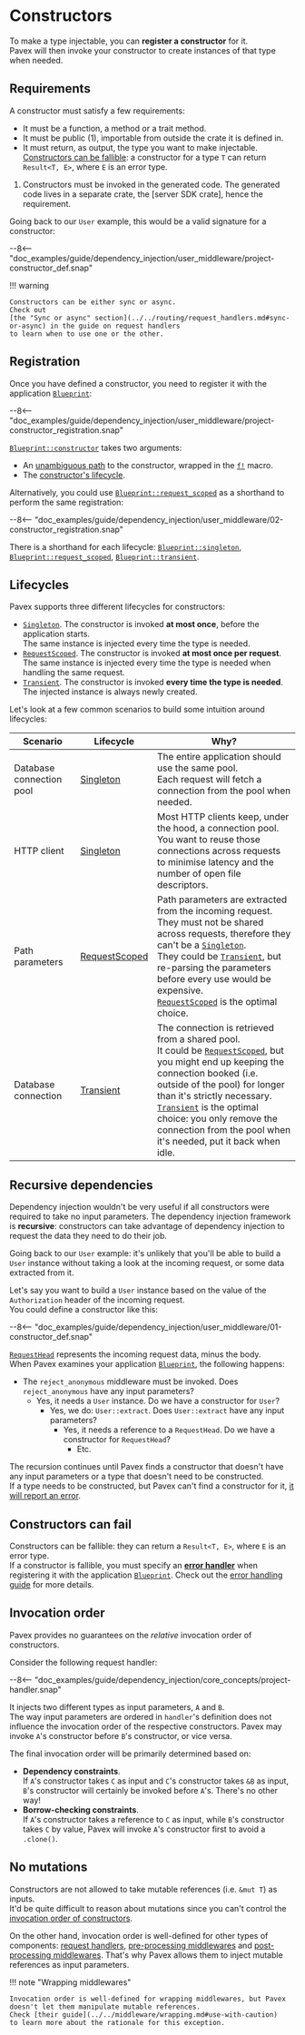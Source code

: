 # Constructors

To make a type injectable, you can **register a constructor** for it.  
Pavex will then invoke your constructor to create instances of that type when needed.

## Requirements

A constructor must satisfy a few requirements:

<div class="annotate" markdown>

- It must be a function, a method or a trait method.
- It must be public (1), importable from outside the crate it is defined in.
- It must return, as output, the type you want to make injectable.  
  [Constructors can be fallible](#constructors-can-fail): a constructor for a type `T` can return `Result<T, E>`,
  where `E` is an error type.

</div>

1. Constructors must be invoked in the generated code.
   The generated code lives in a separate crate, the [server SDK crate], hence the requirement.

Going back to our `User` example, this would be a valid signature for a constructor:

--8<-- "doc_examples/guide/dependency_injection/user_middleware/project-constructor_def.snap"

!!! warning

    Constructors can be either sync or async.  
    Check out 
    [the "Sync or async" section](../../routing/request_handlers.md#sync-or-async) in the guide on request handlers
    to learn when to use one or the other.

## Registration

Once you have defined a constructor, you need to register it with the application [`Blueprint`][Blueprint]:

--8<-- "doc_examples/guide/dependency_injection/user_middleware/project-constructor_registration.snap"

[`Blueprint::constructor`][Blueprint::constructor] takes two arguments:

- An [unambiguous path](../cookbook.md) to the constructor, wrapped in the [`f!`][f] macro.
- The [constructor's lifecycle](#lifecycles).

Alternatively, you could use [`Blueprint::request_scoped`][Blueprint::request_scoped] as 
a shorthand to perform the same registration:

--8<-- "doc_examples/guide/dependency_injection/user_middleware/02-constructor_registration.snap"

There is a shorthand for each lifecycle: [`Blueprint::singleton`][Blueprint::singleton], 
[`Blueprint::request_scoped`][Blueprint::request_scoped], [`Blueprint::transient`][Blueprint::transient].

## Lifecycles

Pavex supports three different lifecycles for constructors:

- [`Singleton`][Lifecycle::Singleton].
  The constructor is invoked **at most once**, before the application starts.  
  The same instance is injected every time the type is needed.
- [`RequestScoped`][Lifecycle::RequestScoped]. The constructor is invoked **at most once per request**.  
  The same instance is injected every time the type is needed when handling the same request.
- [`Transient`][Lifecycle::Transient]. The constructor is invoked **every time the type is needed**.  
  The injected instance is always newly created.

Let's look at a few common scenarios to build some intuition around lifecycles:

| Scenario                 | Lifecycle                                 | Why?                                                                                                                                                                                                                                                                                                                                                                                     |
|--------------------------|-------------------------------------------|------------------------------------------------------------------------------------------------------------------------------------------------------------------------------------------------------------------------------------------------------------------------------------------------------------------------------------------------------------------------------------------|
| Database connection pool | [Singleton][Lifecycle::Singleton]         | The entire application should use the same pool. <br/>Each request will fetch a connection from the pool when needed.                                                                                                                                                                                                                                                                    |
| HTTP client              | [Singleton][Lifecycle::Singleton]         | Most HTTP clients keep, under the hood, a connection pool. <br/>You want to reuse those connections across requests to minimise latency and the number of open file descriptors.                                                                                                                                                                                                   |
| Path parameters         | [RequestScoped][Lifecycle::RequestScoped] | Path parameters are extracted from the incoming request. <br/> They must not be shared across requests, therefore they can't be a [`Singleton`][Lifecycle::Singleton].<br/> They could be [`Transient`][Lifecycle::Transient], but re-parsing the parameters before every use would be expensive.<br/>[`RequestScoped`][Lifecycle::RequestScoped] is the optimal choice.                |
| Database connection | [Transient][Lifecycle::Transient]         | The connection is retrieved from a shared pool.<br/>It could be [`RequestScoped`][Lifecycle::RequestScoped], but you might end up keeping the connection booked (i.e. outside of the pool) for longer than it's strictly necessary.<br/>[`Transient`][Lifecycle::Transient] is the optimal choice: you only remove the connection from the pool when it's needed, put it back when idle. |                                                                                                                                                                                                                                                                                                                          |

## Recursive dependencies

Dependency injection wouldn't be very useful if all constructors were required to take no input parameters. 
The dependency injection framework is **recursive**: constructors can take advantage of dependency injection
to request the data they need to do their job.

Going back to our `User` example: it's unlikely that you'll be able to build a `User` instance without
taking a look at the incoming request, or some data extracted from it.

Let's say you want to build a `User` instance based on the value of the `Authorization` header
of the incoming request.  
You could define a constructor like this:

--8<-- "doc_examples/guide/dependency_injection/user_middleware/01-constructor_def.snap"

[`RequestHead`][RequestHead] represents the incoming request data, minus the body.  
When Pavex examines your application [`Blueprint`][Blueprint], the following happens:

- The `reject_anonymous` middleware must be invoked. Does `reject_anonymous` have any input parameters?
    - Yes, it needs a `User` instance. Do we have a constructor for `User`?
        - Yes, we do: `User::extract`. Does `User::extract` have any input parameters?
            - Yes, it needs a reference to a `RequestHead`. Do we have a constructor for `RequestHead`?
                - Etc.

The recursion continues until Pavex finds a constructor that doesn't have any input parameters or
a type that doesn't need to be constructed.  
If a type needs to be constructed, but Pavex can't find a constructor for it,
[it will report an error](../../../getting_started/quickstart/dependency_injection.md#missing-constructor).

## Constructors can fail

Constructors can be fallible: they can return a `Result<T, E>`, where `E` is an error type.  
If a constructor is fallible, you must specify an [**error handler**](../../errors/error_handlers.md) when registering 
it with the application [`Blueprint`][Blueprint]. 
Check out the [error handling guide](../../errors/error_handlers.md) for more details.

## Invocation order

Pavex provides no guarantees on the _relative_ invocation order of constructors.

Consider the following request handler:

--8<-- "doc_examples/guide/dependency_injection/core_concepts/project-handler.snap"

It injects two different types as input parameters, `A` and `B`.  
The way input parameters are ordered in `handler`'s definition does not influence the invocation order
of the respective constructors. Pavex may invoke `A`'s constructor before `B`'s constructor,
or vice versa.

The final invocation order will be primarily determined based on:

- **Dependency constraints**.  
  If `A`'s constructor takes `C` as input and `C`'s constructor takes `&B` as input,
  `B`'s constructor will certainly be invoked before `A`'s. There's no other way!
- **Borrow-checking constraints**.  
  If `A`'s constructor takes a reference to `C` as input, while `B`'s constructor takes `C` by value,
  Pavex will invoke `A`'s constructor first to avoid a `.clone()`.

## No mutations

Constructors are not allowed to take mutable references (i.e. `&mut T`) as inputs.  
It'd be quite difficult to reason about mutations since you can't control the
[invocation order of constructors](#invocation-order).

On the other hand, invocation order is well-defined for other types of components:
[request handlers](../../routing/request_handlers.md),
[pre-processing middlewares](../../middleware/pre_processing.md) and
[post-processing middlewares](../../middleware/post_processing.md).
That's why Pavex allows them to inject mutable references as input parameters.

!!! note "Wrapping middlewares"

    Invocation order is well-defined for wrapping middlewares, but Pavex
    doesn't let them manipulate mutable references.  
    Check [their guide](../../middleware/wrapping.md#use-with-caution) 
    to learn more about the rationale for this exception.


[Blueprint]: ../../../api_reference/pavex/blueprint/struct.Blueprint.html
[Blueprint::constructor]: ../../../api_reference/pavex/blueprint/struct.Blueprint.html#method.constructor
[Blueprint::singleton]: ../../../api_reference/pavex/blueprint/struct.Blueprint.html#method.singleton
[Blueprint::request_scoped]: ../../../api_reference/pavex/blueprint/struct.Blueprint.html#method.request_scoped
[Blueprint::transient]: ../../../api_reference/pavex/blueprint/struct.Blueprint.html#method.transient
[f]: ../../../api_reference/pavex/macro.f.html
[Lifecycle::Singleton]: ../../../api_reference/pavex/blueprint/constructor/enum.Lifecycle.html#variant.Singleton
[Lifecycle::RequestScoped]: ../../../api_reference/pavex/blueprint/constructor/enum.Lifecycle.html#variant.RequestScoped
[Lifecycle::Transient]: ../../../api_reference/pavex/blueprint/constructor/enum.Lifecycle.html#variant.Transient
[RequestHead]: ../../../api_reference/pavex/request/struct.RequestHead.html
